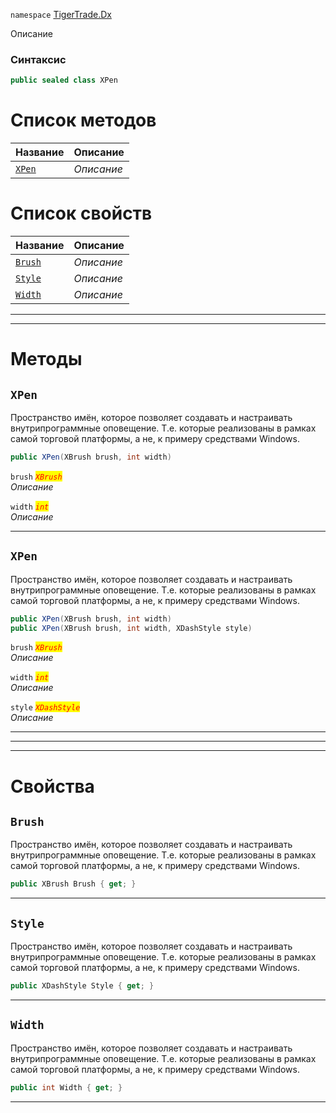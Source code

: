 
`namespace` [TigerTrade.Dx](../TigerTrade.Dx.md)


Описание

### Синтаксис
```csharp
public sealed class XPen
```


# Список методов
| Название | Описание |
| --- | --- |
| [`XPen`](#method-xpen) | *Описание* |

# Список свойств
| Название | Описание |
| --- | --- |
| [`Brush`](#property-brush) | *Описание* |
| [`Style`](#property-style) | *Описание* |
| [`Width`](#property-width) | *Описание* |





***  
***  
# Методы

## `XPen`<a href="method-xpen" id="method-xpen"></a>
Пространство имён, которое позволяет создавать и настраивать внутрипрограммные оповещение. Т.е. которые реализованы в рамках самой торговой платформы, а не, к примеру средствами Windows.

```csharp
public XPen(XBrush brush, int width)
```

`brush` <mark style="color:red;">*`XBrush`*</mark>  
 *Описание*  

`width` <mark style="color:red;">*`int`*</mark>  
 *Описание*  


***  

## `XPen`<a href="method-xpen" id="method-xpen"></a>
Пространство имён, которое позволяет создавать и настраивать внутрипрограммные оповещение. Т.е. которые реализованы в рамках самой торговой платформы, а не, к примеру средствами Windows.

```csharp
public XPen(XBrush brush, int width)
public XPen(XBrush brush, int width, XDashStyle style)
```

`brush` <mark style="color:red;">*`XBrush`*</mark>  
 *Описание*  

`width` <mark style="color:red;">*`int`*</mark>  
 *Описание*  

`style` <mark style="color:red;">*`XDashStyle`*</mark>  
 *Описание*  


***  
***  
 ***  
# Свойства

## `Brush`<a href="property-brush" id="property-brush"></a>
Пространство имён, которое позволяет создавать и настраивать внутрипрограммные оповещение. Т.е. которые реализованы в рамках самой торговой платформы, а не, к примеру средствами Windows.

```csharp
public XBrush Brush { get; }
```  
***

## `Style`<a href="property-style" id="property-style"></a>
Пространство имён, которое позволяет создавать и настраивать внутрипрограммные оповещение. Т.е. которые реализованы в рамках самой торговой платформы, а не, к примеру средствами Windows.

```csharp
public XDashStyle Style { get; }
```  
***

## `Width`<a href="property-width" id="property-width"></a>
Пространство имён, которое позволяет создавать и настраивать внутрипрограммные оповещение. Т.е. которые реализованы в рамках самой торговой платформы, а не, к примеру средствами Windows.

```csharp
public int Width { get; }
```  
***

